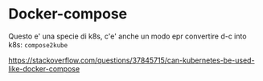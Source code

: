 # Docker-compose

Questo e' una specie di k8s, c'e' anche un modo epr convertire d-c into k8s: `compose2kube`

https://stackoverflow.com/questions/37845715/can-kubernetes-be-used-like-docker-compose